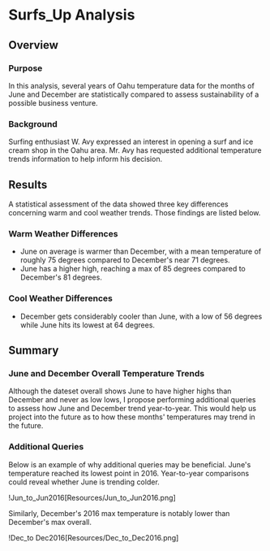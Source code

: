 # Surfs_Up Analysis

## Overview
### Purpose
In this analysis, several years of Oahu temperature data for the months of June and December are statistically compared to assess sustainability of a possible business venture.

### Background
Surfing enthusiast W. Avy expressed an interest in opening a surf and ice cream shop in the Oahu area. Mr. Avy has requested additional temperature trends information to help inform his decision. 

## Results
A statistical assessment of the data showed three key differences concerning warm and cool weather trends.  Those findings are listed below.

### Warm Weather Differences
* June on average is warmer than December, with a mean temperature of roughly 75 degrees compared to December's near 71 degrees.
* June has a higher high, reaching a max of 85 degrees compared to December's 81 degrees.

### Cool Weather Differences
* December gets considerably cooler than June, with a low of 56 degrees while June hits its lowest at 64 degrees.

## Summary
### June and December Overall Temperature Trends
Although the dateset overall shows June to have higher highs than December and never as low lows, I propose performing additional queries to assess how June and December trend year-to-year. This would help us project into the future as to how these months' temperatures may trend in the future.

### Additional Queries
Below is an example of why additional queries may be beneficial. June's temperature reached its lowest point in 2016. Year-to-year comparisons could reveal whether June is trending colder.

!Jun_to_Jun2016[Resources/Jun_to_Jun2016.png]

Similarly, December's 2016 max temperature is notably lower than December's max overall.

!Dec_to Dec2016[Resources/Dec_to_Dec2016.png]
